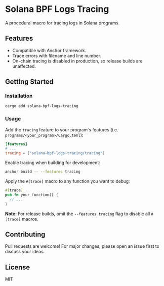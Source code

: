 # Solana BPF Logs Tracing

A procedural macro for tracing logs in Solana programs.

## Features

- Compatible with Anchor framework.
- Trace errors with filename and line number.
- On-chain tracing is disabled in production, so release builds are unaffected.

## Getting Started

### Installation

```bash
cargo add solana-bpf-logs-tracing
```

### Usage

Add the `tracing` feature to your program's features (i.e. `programs/<your_program>/Cargo.toml`):

```toml
[features]
# ...
tracing = ["solana-bpf-logs-tracing/tracing"]
```

Enable tracing when building for development:

```bash
anchor build -- --features tracing
```

Apply the `#[trace]` macro to any function you want to debug:

```rs
#[trace]
pub fn your_function() {
  // ...
}
```

**Note:** For release builds, omit the `--features tracing` flag to disable all `#[trace]` macros.

## Contributing

Pull requests are welcome! For major changes, please open an issue first to discuss your ideas.

## License

MIT
